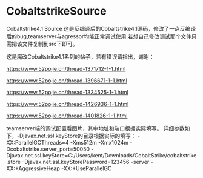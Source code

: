 # CobaltstrikeSource
Cobaltstrike4.1 Source
这是反编译后的Cobaltstrike4.1源码，修改了一点反编译后的bug,teamserver与agressor均能正常调试使用,若想自己修改调试那个文件只需把该文件复制到src下即可。

这是魔改Cobaltstrike4.1系列的帖子，若有错误请指出，谢谢：

https://www.52pojie.cn/thread-1371712-1-1.html

https://www.52pojie.cn/thread-1396671-1-1.html

https://www.52pojie.cn/thread-1334525-1-1.html

https://www.52pojie.cn/thread-1426936-1-1.html

https://www.52pojie.cn/thread-1401826-1-1.html


teamserver端的调试配置看图片，其中地址和端口根据实际填写。
详细参数如下，-Djavax.net.ssl.keyStore的目录根据实际的填写：
-XX:ParallelGCThreads=4 -Xms512m -Xmx1024m -Dcobaltstrike.server_port=50050 -Djavax.net.ssl.keyStore=C:/Users/kent/Downloads/CobaltStrike/cobaltstrike.store -Djavax.net.ssl.keyStorePassword=123456 -server -XX:+AggressiveHeap -XX:+UseParallelGC
